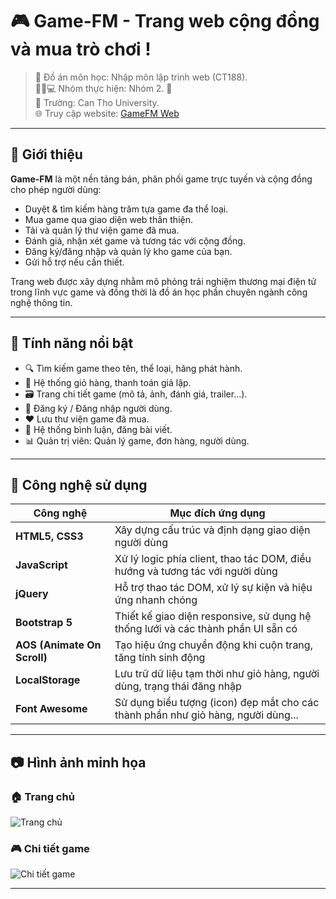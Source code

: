 # 🎮 Game-FM - Trang web cộng đồng và mua trò chơi !

> 📘 Đồ án môn học: Nhập môn lập trình web (CT188). ⠀⠀  
> 👨‍💻💻 Nhóm thực hiện: Nhóm 2. 🏫⠀⠀  
> 🏫 Trường: Can Tho University. ⠀⠀  
> 🌐 Truy cập website: [GameFM Web](https://game-fm.github.io/Home/GameFM/index.html)

---

## 📌 Giới thiệu

**Game-FM** là một nền tảng bán, phân phối game trực tuyến và cộng đồng cho phép người dùng:

- Duyệt & tìm kiếm hàng trăm tựa game đa thể loại.
- Mua game qua giao diện web thân thiện.
- Tải và quản lý thư viện game đã mua.
- Đánh giá, nhận xét game và tương tác với cộng đồng.
- Đăng ký/đăng nhập và quản lý kho game của bạn.
- Gửi hỗ trợ nếu cần thiết.

Trang web được xây dựng nhằm mô phỏng trải nghiệm thương mại điện tử trong lĩnh vực game và đồng thời là đồ án học phần chuyên ngành công nghệ thông tin.

---

## 🚀 Tính năng nổi bật

- 🔍 Tìm kiếm game theo tên, thể loại, hãng phát hành.
- 🛒 Hệ thống giỏ hàng, thanh toán giả lập.
- 🗃️ Trang chi tiết game (mô tả, ảnh, đánh giá, trailer...).
- 👤 Đăng ký / Đăng nhập người dùng.
- ❤️ Lưu thư viện game đã mua.
- 💬 Hệ thống bình luận, đăng bài viết.
- 📊 Quản trị viên: Quản lý game, đơn hàng, người dùng.

---

## 🧰 Công nghệ sử dụng

| Công nghệ                   | Mục đích ứng dụng                                                                |
| --------------------------- | -------------------------------------------------------------------------------- |
| **HTML5, CSS3**             | Xây dựng cấu trúc và định dạng giao diện người dùng                              |
| **JavaScript**              | Xử lý logic phía client, thao tác DOM, điều hướng và tương tác với người dùng    |
| **jQuery**                  | Hỗ trợ thao tác DOM, xử lý sự kiện và hiệu ứng nhanh chóng                       |
| **Bootstrap 5**             | Thiết kế giao diện responsive, sử dụng hệ thống lưới và các thành phần UI sẵn có |
| **AOS (Animate On Scroll)** | Tạo hiệu ứng chuyển động khi cuộn trang, tăng tính sinh động                     |
| **LocalStorage**            | Lưu trữ dữ liệu tạm thời như giỏ hàng, người dùng, trạng thái đăng nhập          |
| **Font Awesome**            | Sử dụng biểu tượng (icon) đẹp mắt cho các thành phần như giỏ hàng, người dùng... |


---

## 📷 Hình ảnh minh họa

### 🏠 Trang chủ
![Trang chủ](https://github.com/user-attachments/assets/41d2adc1-5659-4c10-a628-f03570aa5ab2)

### 🎮 Chi tiết game
![Chi tiết game](https://github.com/user-attachments/assets/07e89881-891b-479b-bc9f-490b6d93c436)


---

